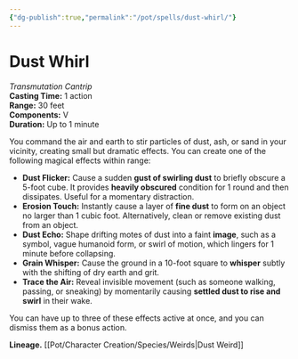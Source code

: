 ```yaml
---
{"dg-publish":true,"permalink":"/pot/spells/dust-whirl/"}
---
```



# Dust Whirl
_Transmutation Cantrip_  
**Casting Time:** 1 action  
**Range:** 30 feet  
**Components:** V  
**Duration:** Up to 1 minute

You command the air and earth to stir particles of dust, ash, or sand in your vicinity, creating small but dramatic effects. You can create one of the following magical effects within range:

- **Dust Flicker:** Cause a sudden **gust of swirling dust** to briefly obscure a 5-foot cube. It provides **heavily obscured** condition for 1 round and then dissipates. Useful for a momentary distraction.
- **Erosion Touch:** Instantly cause a layer of **fine dust** to form on an object no larger than 1 cubic foot. Alternatively, clean or remove existing dust from an object.
- **Dust Echo:** Shape drifting motes of dust into a faint **image**, such as a symbol, vague humanoid form, or swirl of motion, which lingers for 1 minute before collapsing.
- **Grain Whisper:** Cause the ground in a 10-foot square to **whisper** subtly with the shifting of dry earth and grit.
- **Trace the Air:** Reveal invisible movement (such as someone walking, passing, or sneaking) by momentarily causing **settled dust to rise and swirl** in their wake.
    
You can have up to three of these effects active at once, and you can dismiss them as a bonus action.

**Lineage.** [[Pot/Character Creation/Species/Weirds\|Dust Weird]]